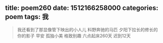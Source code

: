 title: poem260
date: 1512166258000
categories: poem
tags: 我
---
> 我还看到了那显像管下映出的小人儿
料野奔驰的马匹
夕阳下拉长的修长的你的影子
早安
孤独小美
格致别趣
六点起床260天 迟到12天